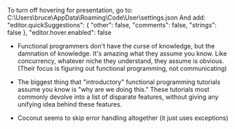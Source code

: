 To turn off hovering for presentation, go to:
C:\Users\bruce\AppData\Roaming\Code\User\settings.json
And add:
    "editor.quickSuggestions": {
        "other": false,
        "comments": false,
        "strings": false
    },
    "editor.hover.enabled": false

- Functional programmers don't have the curse of knowledge, but the damnation of knowledge. It's amazing what they assume you know. Like concurrency, whatever niche they understand, they assume is obvious. (Their focus is figuring out functional programming, not communicating)

- The biggest thing that "introductory" functional programming tutorials assume you know is "why are we doing this." These tutorials most commonly devolve into a list of disparate features, without giving any unifying idea behind these features.

- Coconut seems to skip error handling altogether (it just uses exceptions)
